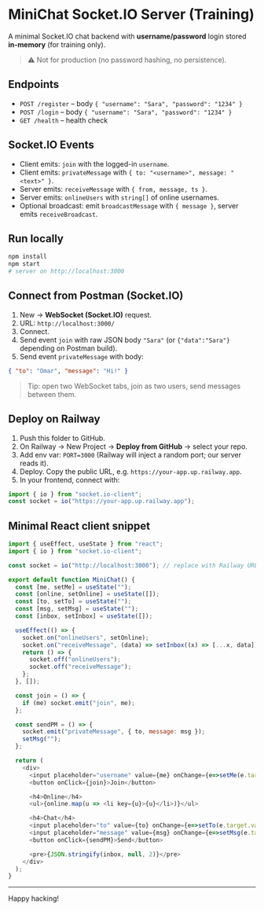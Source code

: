 # MiniChat Socket.IO Server (Training)

A minimal Socket.IO chat backend with **username/password** login stored **in-memory** (for training only).

> ⚠️ Not for production (no password hashing, no persistence).

## Endpoints

- `POST /register` – body `{ "username": "Sara", "password": "1234" }`
- `POST /login` – body `{ "username": "Sara", "password": "1234" }`
- `GET /health` – health check

## Socket.IO Events

- Client emits: `join` with the logged-in `username`.
- Client emits: `privateMessage` with `{ to: "<username>", message: "<text>" }`.
- Server emits: `receiveMessage` with `{ from, message, ts }`.
- Server emits: `onlineUsers` with `string[]` of online usernames.
- Optional broadcast: emit `broadcastMessage` with `{ message }`, server emits `receiveBroadcast`.

## Run locally

```bash
npm install
npm start
# server on http://localhost:3000
```

## Connect from Postman (Socket.IO)

1. New → **WebSocket (Socket.IO)** request.
2. URL: `http://localhost:3000/`
3. Connect.
4. Send event `join` with raw JSON body `"Sara"` (or `{"data":"Sara"}` depending on Postman build).
5. Send event `privateMessage` with body:
```json
{ "to": "Omar", "message": "Hi!" }
```

> Tip: open two WebSocket tabs, join as two users, send messages between them.

## Deploy on Railway

1. Push this folder to GitHub.
2. On Railway → New Project → **Deploy from GitHub** → select your repo.
3. Add env var: `PORT=3000` (Railway will inject a random port; our server reads it).
4. Deploy. Copy the public URL, e.g. `https://your-app.up.railway.app`.
5. In your frontend, connect with:
```js
import { io } from "socket.io-client";
const socket = io("https://your-app.up.railway.app");
```

## Minimal React client snippet

```js
import { useEffect, useState } from "react";
import { io } from "socket.io-client";

const socket = io("http://localhost:3000"); // replace with Railway URL when deployed

export default function MiniChat() {
  const [me, setMe] = useState("");
  const [online, setOnline] = useState([]);
  const [to, setTo] = useState("");
  const [msg, setMsg] = useState("");
  const [inbox, setInbox] = useState([]);

  useEffect(() => {
    socket.on("onlineUsers", setOnline);
    socket.on("receiveMessage", (data) => setInbox((x) => [...x, data]));
    return () => {
      socket.off("onlineUsers");
      socket.off("receiveMessage");
    };
  }, []);

  const join = () => {
    if (me) socket.emit("join", me);
  };

  const sendPM = () => {
    socket.emit("privateMessage", { to, message: msg });
    setMsg("");
  };

  return (
    <div>
      <input placeholder="username" value={me} onChange={e=>setMe(e.target.value)} />
      <button onClick={join}>Join</button>

      <h4>Online</h4>
      <ul>{online.map(u => <li key={u}>{u}</li>)}</ul>

      <h4>Chat</h4>
      <input placeholder="to" value={to} onChange={e=>setTo(e.target.value)} />
      <input placeholder="message" value={msg} onChange={e=>setMsg(e.target.value)} />
      <button onClick={sendPM}>Send</button>

      <pre>{JSON.stringify(inbox, null, 2)}</pre>
    </div>
  );
}
```

---

Happy hacking!
